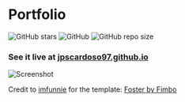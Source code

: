 # Portfolio
![GitHub stars](https://img.shields.io/github/stars/imfunniee/fimbo.svg?style=social)  ![GitHub](https://img.shields.io/github/license/jpscardoso97/jpscardoso97.github.io.svg?style=popout-square) ![GitHub repo size](https://img.shields.io/github/repo-size/jpscardoso97/jpscardoso97.github.io.svg?style=popout-square)

### See it live at [jpscardoso97.github.io](https://jpscardoso97.github.io/)

![Screenshot](/assets/scrnshot.png?raw=true)

Credit to [imfunnie](https://github.com/imfunniee) for the template: [Foster by Fimbo](https://github.com/imfunniee/fimbo) 
